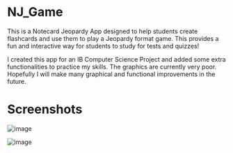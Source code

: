 # NJ_Game
This is a Notecard Jeopardy App designed to help students create flashcards and use them to play a Jeopardy format game. This provides a fun and interactive way for students to study for tests and quizzes!

I created this app for an IB Computer Science Project and added some extra functionalities to practice my skills. The graphics are currently very poor. Hopefully I will make many graphical and functional improvements in the future.

# Screenshots

![image](https://user-images.githubusercontent.com/100815718/188023878-ebf99b59-b257-42c2-9ca3-446315305ad4.png)


![image](https://user-images.githubusercontent.com/100815718/188023814-248574cf-e7d5-430c-9a91-42bca44cb780.png)
